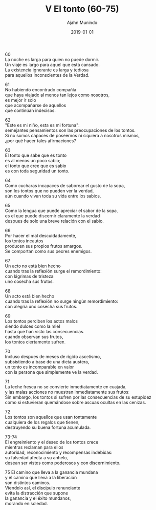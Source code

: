 ﻿---
author: "Ajahn Munindo"
title: "V El tonto (60-75)"
booktitle: "Un Dhammapada para la Contemplación"
source: "https://forestsangha.org/teachings/books/un-dhammapada-para-la-contemplacion?language=Espa%C3%B1ol"
license: "BY-NC-ND"
publisher: "dhammamagga"
date: 2019-01-01
pubyear: 2010-2019 
weight: 5
draft: false
---  

60  
La noche es larga para quien no puede dormir.  
Un viaje es largo para aquel que está cansado.  
La existencia ignorante es larga y tediosa  
para aquellos inconscientes de la Verdad.

61  
No habiendo encontrado compañía  
que haya viajado al menos tan lejos como nosotros,  
es mejor ir solo  
que acompañarse de aquellos  
que continúan indecisos.

62  
"Este es mi niño, esta es mi fortuna":  
semejantes pensamientos son las preocupaciones de los tontos.  
Si no somos capaces de poseernos ni siquiera a nosotros mismos,  
¿por qué hacer tales afirmaciones?

63  
El tonto que sabe que es tonto  
es al menos un poco sabio;  
el tonto que cree que es sabio  
es con toda seguridad un tonto.

64  
Como cucharas incapaces de saborear el gusto de la sopa,  
son los tontos que no pueden ver la verdad,  
aún cuando vivan toda su vida entre los sabios.

65  
Como la lengua que puede apreciar el sabor de la sopa,  
es el que puede discernir claramente la verdad  
despues de solo una breve relación con el sabio.

66  
Por hacer el mal descuidadamente,  
los tontos incautos  
producen sus propios frutos amargos.  
Se comportan como sus peores enemigos.

67  
Un acto no está bien hecho  
cuando tras la reflexión surge el remordimiento:  
con lágrimas de tristeza  
uno cosecha sus frutos.

68  
Un acto está bien hecho  
cuando tras la reflexión no surge ningún remordimiento:  
con alegría 
uno cosecha sus frutos.

69  
Los tontos perciben los actos malos  
siendo dulces como la miel  
hasta que han visto las consecuencias.  
cuando observan sus frutos,  
los tontos ciertamente sufren.

70  
Incluso despues de meses de rígido ascetismo,  
subsistiendo a base de una dieta austera,  
un tonto es incomparable en valor  
con la persona que simplemente ve la verdad.

71  
La leche fresca no se convierte inmediatamente en cuajada,  
y las malas acciones no muestran inmediatamente sus frutos:  
Sin embargo, los tontos si sufren por las consecuencias de su estupidez  
como si estuvieran quemándose sobre ascuas ocultas en las cenizas.

72  
Los tontos son aquellos que usan tontamente  
cualquiera de los regalos que tienen,  
destruyendo su buena fortuna acumulada.

73-74  
El engreimiento y el deseo de los tontos crece  
mientras reclaman para ellos  
autoridad, reconocimiento y recompensas indebidas:  
su falsedad afecta a su anhelo,  
desean ser vistos como poderosos y con discernimiento.

75
El camino que lleva a la ganancia mundana  
y el camino que lleva a la liberación  
son distintos caminos.  
Viendolo así, el discípulo renunciante  
evita la distracción que supone  
la ganancia y el éxito mundanos,  
morando en soledad.  
